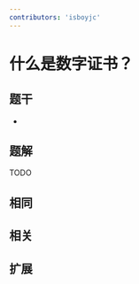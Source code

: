 ```yaml
---
contributors: 'isboyjc'
---
```


# 什么是数字证书？


## 题干

- 



## 题解

<!-- ::: details 点我查看题解 -->

  TODO

<!-- ::: -->



## 相同


## 相关


## 扩展

